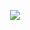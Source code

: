 <p align="center"><img src="https://github.com/nulldevcodes/Udbhav-Servers/blob/main/assets/images/b7u.png"></p>